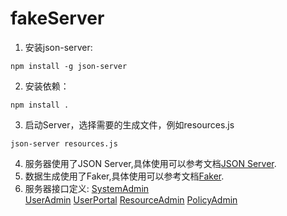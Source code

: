 # fakeServer
1. 安装json-server:
```console
npm install -g json-server
```
2. 安装依赖：
```console
npm install .
```
3. 启动Server，选择需要的生成文件，例如resources.js
```console
json-server resources.js
```
4. 服务器使用了JSON Server,具体使用可以参考文档[JSON Server](https://github.com/typicode/json-server).
5. 数据生成使用了Faker,具体使用可以参考文档[Faker](https://github.com/Marak/faker.js).
6. 服务器接口定义:
  [SystemAdmin](http://119.3.139.5:1004/swagger-ui.html#!/)  
  [UserAdmin](http://119.3.139.5:1005/swagger-ui.html#!/) 
  [UserPortal](http://119.3.139.5:1006/swagger-ui.html#!/) 
  [ResourceAdmin](http://119.3.139.5:1007/swagger-ui.html#!/) 
  [PolicyAdmin](http://119.3.139.5:1008/swagger-ui.html#!/)
